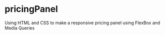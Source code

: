 # pricingPanel
Using HTML and CSS to make a responsive pricing panel using FlexBox and Media Queries
